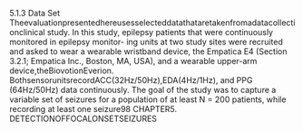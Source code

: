 5.1.3 Data Set
Theevaluationpresentedhereusesselecteddatathataretakenfromadatacollectionclinical
study. In this study, epilepsy patients that were continuously monitored in epilepsy monitor-
ing units at two study sites were recruited and asked to wear a wearable wristband device,
the Empatica E4 (Section 3.2.1; Empatica Inc., Boston, MA, USA), and a wearable upper-arm
device,theBiovotionEverion. BothsensorunitsrecordACC(32Hz/50Hz),EDA(4Hz/1Hz),
and PPG (64Hz/50Hz) data continuously. The goal of the study was to capture a variable set
of seizures for a population of at least N = 200 patients, while recording at least one seizure98 CHAPTER5. DETECTIONOFFOCALONSETSEIZURES